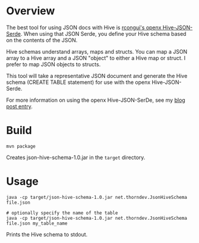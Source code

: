 # Overview

The best tool for using JSON docs with Hive is [rcongui's openx Hive-JSON-Serde](https://github.com/rcongiu/Hive-JSON-Serde).  When using that JSON Serde, you define your Hive schema based on the contents of the JSON.

Hive schemas understand arrays, maps and structs.  You can map a JSON array to a Hive array and a JSON "object" to either a Hive map or struct.  I prefer to map JSON objects to structs.

This tool will take a representative JSON document and generate the Hive schema (CREATE TABLE statement) for use with the openx Hive-JSON-Serde.

For more information on using the openx Hive-JSON-SerDe, see my [blog post entry](http://thornydev.blogspot.com/2013/07/querying-json-records-via-hive.html).


# Build

    mvn package

Creates json-hive-schema-1.0.jar in the `target` directory.



# Usage

    java -cp target/json-hive-schema-1.0.jar net.thorndev.JsonHiveSchema file.json

    # optionally specify the name of the table
    java -cp target/json-hive-schema-1.0.jar net.thorndev.JsonHiveSchema file.json my_table_name
    
Prints the Hive schema to stdout.
